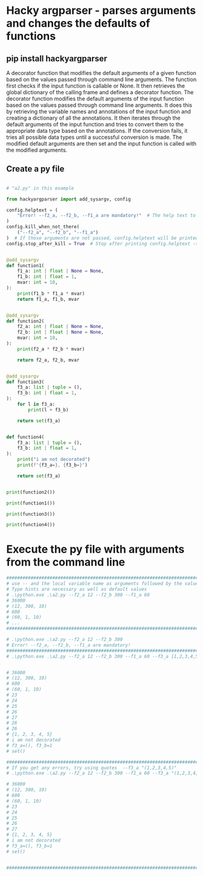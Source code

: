 # Hacky argparser - parses arguments and changes the defaults of functions

## pip install hackyargparser

A decorator function that modifies the default arguments of a given function based on the values passed through command line arguments.
The function first checks if the input function is callable or None. It then retrieves the global dictionary of the
calling frame and defines a decorator function. The decorator function modifies the default arguments of the input
function based on the values passed through command line arguments. It does this by retrieving the variable names
and annotations of the input function and creating a dictionary of all the annotations. It then iterates through
the default arguments of the input function and tries to convert them to the appropriate data type based on the
annotations. If the conversion fails, it tries all possible data types until a successful conversion is made. The
modified default arguments are then set and the input function is called with the modified arguments.


## Create a py file 

```python

# "a2.py" in this example

from hackyargparser import add_sysargv, config

config.helptext = (
    "Error! --f2_a, --f2_b, --f1_a are mandatory!"  # The help text to be printed
)
config.kill_when_not_there(
    ("--f2_a", "--f2_b", "--f1_a")
)  # If those arguments are not passed, config.helptext will be printed, and sys.exit will be called
config.stop_after_kill = True  # Stop after printing config.helptext -> input()


@add_sysargv
def function1(
    f1_a: int | float | None = None,
    f1_b: int | float = 1,
    mvar: int = 10,
):
    print(f1_b * f1_a * mvar)
    return f1_a, f1_b, mvar


@add_sysargv
def function2(
    f2_a: int | float | None = None,
    f2_b: int | float | None = None,
    mvar: int = 10,
):
    print(f2_a * f2_b * mvar)

    return f2_a, f2_b, mvar


@add_sysargv
def function3(
    f3_a: list | tuple = (),
    f3_b: int | float = 1,
):
    for l in f3_a:
        print(l + f3_b)

    return set(f3_a)


def function4(
    f3_a: list | tuple = (),
    f3_b: int | float = 1,
):
    print("i am not decorated")
    print(f"{f3_a=}, {f3_b=}")

    return set(f3_a)


print(function2())

print(function1())

print(function3())

print(function4())


```


# Execute the py file  with arguments from the command line

```python
####################################################################################################
# use -- and the local variable name as arguments followed by the value you want to pass
# Type hints are necessary as well as default values 
# .\python.exe .\a2.py --f2_a 12 --f2_b 300 --f1_a 60
# 36000
# (12, 300, 10)
# 600
# (60, 1, 10)
# ...
####################################################################################################

# .\python.exe .\a2.py --f2_a 12 --f2_b 300
# Error! --f2_a, --f2_b, --f1_a are mandatory!
####################################################################################################
# .\python.exe .\a2.py --f2_a 12 --f2_b 300 --f1_a 60 --f3_a [1,2,3,4,5,4,4] --f3_b 22


# 36000
# (12, 300, 10)
# 600
# (60, 1, 10)
# 23
# 24
# 25
# 26
# 27
# 26
# 26
# {1, 2, 3, 4, 5}
# i am not decorated
# f3_a=(), f3_b=1
# set()

####################################################################################################
# If you get any errors, try using quotes  --f3_a "(1,2,3,4,5)"
# .\python.exe .\a2.py --f2_a 12 --f2_b 300 --f1_a 60 --f3_a "(1,2,3,4,5)" --f3_b 22

# 36000
# (12, 300, 10)
# 600
# (60, 1, 10)
# 23
# 24
# 25
# 26
# 27
# {1, 2, 3, 4, 5}
# i am not decorated
# f3_a=(), f3_b=1
# set()


####################################################################################################
```
